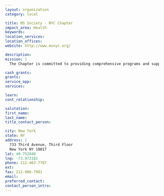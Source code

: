 ```yaml
---
layout: organization
category: local

title: MS Society - NYC Chapter
impact_area: Health
keywords: 
location_services: 
location_offices: 
website: http://www.msnyc.org/

description: 
mission: |
  The Chapter is committed to providing comprehensive programs and support services to help people with MS and their families better cope with the consequences of the disease. Whether providing accurate and up-to-date information and referrals, helping people obtain or keep jobs, providing comprehensive medical care or running rehabilitation and counseling programs, the goal of the Chapter's support system is to empower people with MS and their loved ones so that they can better control their lives.

cash_grants: 
grants: 
service_opp: 
services: 

learn: 
cont_relationship: 

salutation: 
first_name: 
last_name: 
title_contact_person: 

city: New York
state: NY
address: |
  733 Third Avenue, Third Floor  
  New York NY 10017
lat: 40.752848
lng: -73.972182
phone: 212-463-7787
ext: 
fax: 212-986-7981
email: 
preferred_contact: 
contact_person_intro: 
---
```

